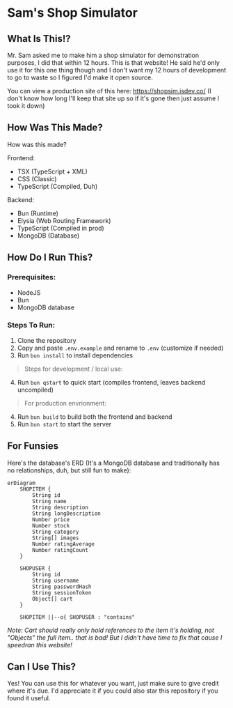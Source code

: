 # Sam's Shop Simulator

## What Is This!?

Mr. Sam asked me to make him a shop simulator for demonstration purposes, I did that within 12 hours. This is that website! He said he'd only use it for this one thing though and I don't want my 12 hours of development to go to waste so I figured I'd make it open source.

You can view a production site of this here: https://shopsim.isdev.co/
(I don't know how long I'll keep that site up so if it's gone then just assume I took it down)

## How Was This Made?

How was this made? 

Frontend: 
- TSX (TypeScript + XML)
- CSS (Classic)
- TypeScript (Compiled, Duh)

Backend:
- Bun (Runtime)
- Elysia (Web Routing Framework)
- TypeScript (Compiled in prod)
- MongoDB (Database)

## How Do I Run This?

### Prerequisites:
- NodeJS
- Bun
- MongoDB database

### Steps To Run:
1. Clone the repository
2. Copy and paste `.env.example` and rename to `.env` (customize if needed)
3. Run `bun install` to install dependencies

> Steps for development / local use:
4. Run `bun qstart` to quick start (compiles frontend, leaves backend uncompiled)

> For production envrionment:
4. Run `bun build` to build both the frontend and backend
5. Run `bun start` to start the server

## For Funsies

Here's the database's ERD (It's a MongoDB database and traditionally has no relationships, duh, but still fun to make):

```mermaid
erDiagram
    SHOPITEM {
        String id
        String name
        String description
        String longDescription
        Number price
        Number stock
        String category
        String[] images
        Number ratingAverage
        Number ratingCount
    }

    SHOPUSER {
        String id
        String username
        String passwordHash
        String sessionToken
        Object[] cart
    }

    SHOPITEM ||--o{ SHOPUSER : "contains"
```

*Note: Cart should really only hold references to the item it's holding, not "Objects" the full item.. that is bad! But I didn't have time to fix that cause I speedran this website!*

## Can I Use This?

Yes! You can use this for whatever you want, just make sure to give credit where it's due. I'd appreciate it if you could also star this repository if you found it useful.
